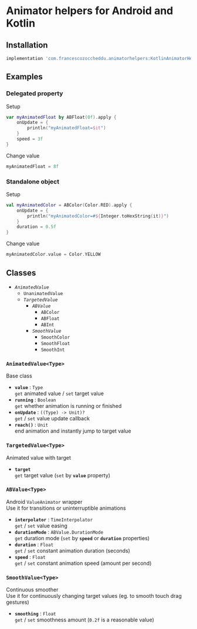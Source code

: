 # Animator helpers for Android and Kotlin


## Installation
``` gradle
implementation 'com.francescozoccheddu.animatorhelpers:KotlinAnimatorHelpers:0.1.0'
```


## Examples

### Delegated property
Setup
``` kotlin
var myAnimatedFloat by ABFloat(0f).apply {
    onUpdate = {
        println("myAnimatedFloat=$it")
    }
    speed = 3f
}
```
Change value
``` kotlin
myAnimatedFloat = 8f
```

### Standalone object
Setup
``` kotlin
val myAnimatedColor = ABColor(Color.RED).apply {
    onUpdate = {
        println("myAnimatedColor=#${Integer.toHexString(it)}")
    }
    duration = 0.5f
}
```
Change value
``` kotlin
myAnimatedColor.value = Color.YELLOW
```


## Classes
- *`AnimatedValue`*
    - `UnanimatedValue`
    - *`TargetedValue`*
        - *`ABValue`*
            - `ABColor`
            - `ABFloat`
            - `ABInt`
        - *`SmoothValue`*
            - `SmoothColor`
            - `SmoothFloat`
            - `SmoothInt`

### `AnimatedValue<Type>`
Base class
- **`value`** : `Type`  
`get` animated value / `set` target value
- **`running`** : `Boolean`  
`get` whether animation is running or finished
- **`onUpdate`** : `((Type) -> Unit)?`  
`get` / `set` value update callback
- **`reach()`** : `Unit`  
end animation and instantly jump to target value

### `TargetedValue<Type>`
Animated value with target
- **`target`**  
`get` target value (`set` by **`value`** property)

### `ABValue<Type>`
Android `ValueAnimator` wrapper  
Use it for transitions or uninterruptible animations
- **`interpolator`** : `TimeInterpolator`  
`get` / `set` value easing
- **`durationMode`** : `ABValue.DurationMode`  
`get` duration mode (`set` by **`speed`** or **`duration`** properties)
- **`duration`** : `Float`  
`get` / `set` constant animation duration (seconds)
- **`speed`** : `Float`  
`get` / `set` constant animation speed (amount per second)

### `SmoothValue<Type>`
Continuous smoother  
Use it for continuously changing target values (eg. to smooth touch drag gestures)
- **`smoothing`** : `Float`  
`get` / `set` smoothness amount (`0.2f` is a reasonable value)